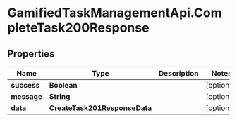 # GamifiedTaskManagementApi.CompleteTask200Response

## Properties

Name | Type | Description | Notes
------------ | ------------- | ------------- | -------------
**success** | **Boolean** |  | [optional] 
**message** | **String** |  | [optional] 
**data** | [**CreateTask201ResponseData**](CreateTask201ResponseData.md) |  | [optional] 


